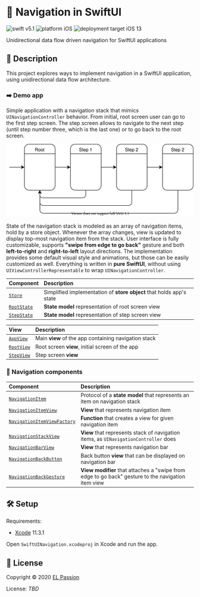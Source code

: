 # 🧭 Navigation in SwiftUI

![swift v5.1](https://img.shields.io/badge/swift-v5.1-orange.svg)
![platform iOS](https://img.shields.io/badge/platform-iOS-blue.svg)
![deployment target iOS 13](https://img.shields.io/badge/deployment%20target-iOS%2013-blueviolet)

Unidirectional data flow driven navigation for SwiftUI applications

## 📝 Description

This project explores ways to implement navigation in a SwiftUI application, using unidirectional data flow architecture.

### ➡️ Demo app

Simple application with a navigation stack that mimics `UINavigationController` behavior. From initial, root screen user can go to the first step screen. The step screen allows to navigate to the next step (until step number three, which is the last one) or to go back to the root screen.

![navigation flow](Misc/navigation_flow.svg)

State of the navigation stack is modeled as an array of navigation items, hold by a store object. Whenever the array changes, view is updated to display top-most navigation item from the stack. User interface is fully customizable, supports **"swipe from edge to go back"** gesture and both **left-to-right** and **right-to-left** layout directions. The implementation provides some default visual style and animations, but those can be easily customized as well. Everything is written in **pure SwiftUI**, without using `UIViewControllerRepresentable` to wrap `UINavigationController`.

Component | Description
:--- | :---
[`Store`](SwiftUINavigationDemo/State/Store.swift) | Simplified implementation of **store object** that holds app's state
[`RootState`](SwiftUINavigationDemo/State/RootState.swift) | **State model** representation of root screen view
[`StepState`](SwiftUINavigationDemo/State/StepState.swift) | **State model** representation of step screen view

View | Description
:--- | :---
[`AppView`](SwiftUINavigationDemo/Views/AppView.swift) | Main **view** of the app containing navigation stack
[`RootView`](SwiftUINavigationDemo/Views/AppView.swift) | Root screen **view**, initial screen of the app
[`StepView`](SwiftUINavigationDemo/Views/AppView.swift) | Step screen **view**

### 🧩 Navigation components

Component | Description
:--- | :---
[`NavigationItem`](SwiftUINavigationDemo/Navigation/NavigationItem.swift) | Protocol of a **state model** that represents an item on navigation stack
[`NavigationItemView`](SwiftUINavigationDemo/Navigation/NavigationItemView.swift) | **View** that represents navigation item
[`NavigationItemViewFactory`](SwiftUINavigationDemo/Navigation/NavigationItemViewFactory.swift) | **Function** that creates a view for given navigation item
[`NavigationStackView`](SwiftUINavigationDemo/Navigation/NavigationStackView.swift) | **View** that represents stack of navigation items, as `UINavigationController` does
[`NavigationBarView`](SwiftUINavigationDemo/Navigation/NavigationBarView.swift) | **View** that represents navigation bar
[`NavigationBackButton`](SwiftUINavigationDemo/Navigation/NavigationBackButton.swift) | Back button **view** that can be displayed on navigation bar
[`NavigationBackGesture`](SwiftUINavigationDemo/Navigation/NavigationBackGesture.swift) | **View modifier** that attaches a "swipe from edge to go back" gesture to the navigation item view

## 🛠 Setup

Requirements:

- [Xcode](https://developer.apple.com/xcode/) 11.3.1

Open `SwiftUINavigation.xcodeproj` in Xcode and run the app.

## 📄 License

Copyright © 2020 [EL Passion](https://www.elpassion.com)

License: *TBD*
